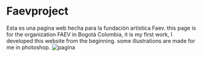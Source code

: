 # Faevproject
Esta es una pagina web hecha para la fundación artística Faev.
this page is for the organization FAEV in Bogotá Colombia, it is my first work, I developed this website from the beginning. 
some illustrations are made for me in photoshop.
![pagina](https://user-images.githubusercontent.com/92330103/157370678-7f454662-9657-43ea-8118-96960c5ca03f.jpg)

